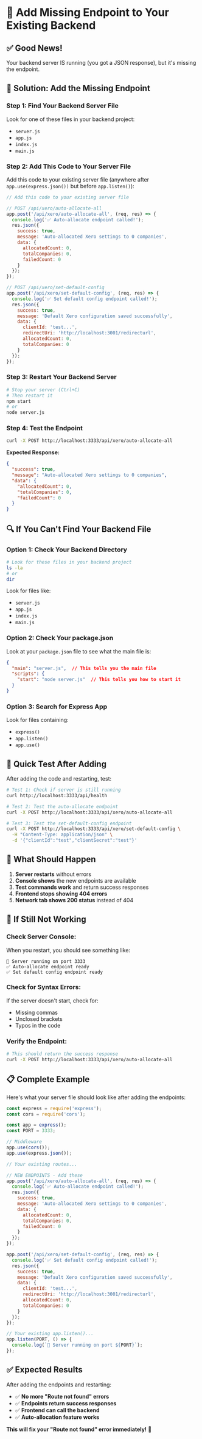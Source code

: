 # 🔧 Add Missing Endpoint to Your Existing Backend

## ✅ **Good News!**
Your backend server IS running (you got a JSON response), but it's missing the endpoint.

## 🎯 **Solution: Add the Missing Endpoint**

### **Step 1: Find Your Backend Server File**

Look for one of these files in your backend project:
- `server.js`
- `app.js`
- `index.js`
- `main.js`

### **Step 2: Add This Code to Your Server File**

Add this code to your existing server file (anywhere after `app.use(express.json())` but before `app.listen()`):

```javascript
// Add this code to your existing server file

// POST /api/xero/auto-allocate-all
app.post('/api/xero/auto-allocate-all', (req, res) => {
  console.log('✅ Auto-allocate endpoint called!');
  res.json({
    success: true,
    message: 'Auto-allocated Xero settings to 0 companies',
    data: {
      allocatedCount: 0,
      totalCompanies: 0,
      failedCount: 0
    }
  });
});

// POST /api/xero/set-default-config
app.post('/api/xero/set-default-config', (req, res) => {
  console.log('✅ Set default config endpoint called!');
  res.json({
    success: true,
    message: 'Default Xero configuration saved successfully',
    data: {
      clientId: 'test...',
      redirectUri: 'http://localhost:3001/redirecturl',
      allocatedCount: 0,
      totalCompanies: 0
    }
  });
});
```

### **Step 3: Restart Your Backend Server**

```bash
# Stop your server (Ctrl+C)
# Then restart it
npm start
# or
node server.js
```

### **Step 4: Test the Endpoint**

```bash
curl -X POST http://localhost:3333/api/xero/auto-allocate-all
```

**Expected Response:**
```json
{
  "success": true,
  "message": "Auto-allocated Xero settings to 0 companies",
  "data": {
    "allocatedCount": 0,
    "totalCompanies": 0,
    "failedCount": 0
  }
}
```

## 🔍 **If You Can't Find Your Backend File**

### **Option 1: Check Your Backend Directory**

```bash
# Look for these files in your backend project
ls -la
# or
dir
```

Look for files like:
- `server.js`
- `app.js`
- `index.js`
- `main.js`

### **Option 2: Check Your package.json**

Look at your `package.json` file to see what the main file is:

```json
{
  "main": "server.js",  // This tells you the main file
  "scripts": {
    "start": "node server.js"  // This tells you how to start it
  }
}
```

### **Option 3: Search for Express App**

Look for files containing:
- `express()`
- `app.listen()`
- `app.use()`

## 🧪 **Quick Test After Adding**

After adding the code and restarting, test:

```bash
# Test 1: Check if server is still running
curl http://localhost:3333/api/health

# Test 2: Test the auto-allocate endpoint
curl -X POST http://localhost:3333/api/xero/auto-allocate-all

# Test 3: Test the set-default-config endpoint
curl -X POST http://localhost:3333/api/xero/set-default-config \
  -H "Content-Type: application/json" \
  -d '{"clientId":"test","clientSecret":"test"}'
```

## 🎯 **What Should Happen**

1. **Server restarts** without errors
2. **Console shows** the new endpoints are available
3. **Test commands work** and return success responses
4. **Frontend stops showing 404 errors**
5. **Network tab shows 200 status** instead of 404

## 🚨 **If Still Not Working**

### **Check Server Console:**
When you restart, you should see something like:
```
🚀 Server running on port 3333
✅ Auto-allocate endpoint ready
✅ Set default config endpoint ready
```

### **Check for Syntax Errors:**
If the server doesn't start, check for:
- Missing commas
- Unclosed brackets
- Typos in the code

### **Verify the Endpoint:**
```bash
# This should return the success response
curl -X POST http://localhost:3333/api/xero/auto-allocate-all
```

## 📋 **Complete Example**

Here's what your server file should look like after adding the endpoints:

```javascript
const express = require('express');
const cors = require('cors');

const app = express();
const PORT = 3333;

// Middleware
app.use(cors());
app.use(express.json());

// Your existing routes...

// NEW ENDPOINTS - Add these
app.post('/api/xero/auto-allocate-all', (req, res) => {
  console.log('✅ Auto-allocate endpoint called!');
  res.json({
    success: true,
    message: 'Auto-allocated Xero settings to 0 companies',
    data: {
      allocatedCount: 0,
      totalCompanies: 0,
      failedCount: 0
    }
  });
});

app.post('/api/xero/set-default-config', (req, res) => {
  console.log('✅ Set default config endpoint called!');
  res.json({
    success: true,
    message: 'Default Xero configuration saved successfully',
    data: {
      clientId: 'test...',
      redirectUri: 'http://localhost:3001/redirecturl',
      allocatedCount: 0,
      totalCompanies: 0
    }
  });
});

// Your existing app.listen()...
app.listen(PORT, () => {
  console.log(`🚀 Server running on port ${PORT}`);
});
```

## ✅ **Expected Results**

After adding the endpoints and restarting:
- ✅ **No more "Route not found" errors**
- ✅ **Endpoints return success responses**
- ✅ **Frontend can call the backend**
- ✅ **Auto-allocation feature works**

**This will fix your "Route not found" error immediately!** 🚀









